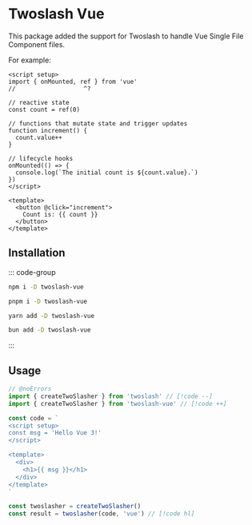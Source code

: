 # Twoslash Vue

This package added the support for Twoslash to handle Vue Single File Component files.

For example:

```vue twoslash
<script setup>
import { onMounted, ref } from 'vue'
//                   ^?

// reactive state
const count = ref(0)

// functions that mutate state and trigger updates
function increment() {
  count.value++
}

// lifecycle hooks
onMounted(() => {
  console.log(`The initial count is ${count.value}.`)
})
</script>

<template>
  <button @click="increment">
    Count is: {{ count }}
  </button>
</template>
```

## Installation

::: code-group

```bash [npm]
npm i -D twoslash-vue
```
```bash [pnpm]
pnpm i -D twoslash-vue
```
```bash [yarn]
yarn add -D twoslash-vue
```
```bash [bun]
bun add -D twoslash-vue
```

:::

## Usage

```ts twoslash
// @noErrors
import { createTwoSlasher } from 'twoslash' // [!code --]
import { createTwoSlasher } from 'twoslash-vue' // [!code ++]

const code = `
<script setup>
const msg = 'Hello Vue 3!'
</script>

<template>
  <div>
    <h1>{{ msg }}</h1>
  </div>
</template>
`

const twoslasher = createTwoSlasher()
const result = twoslasher(code, 'vue') // [!code hl]
```
